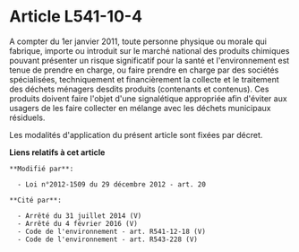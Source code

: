 # Article L541-10-4

A compter du 1er janvier 2011, toute personne physique ou morale qui fabrique, importe ou introduit sur le marché national
des produits chimiques pouvant présenter un risque significatif pour la santé et l'environnement est tenue de prendre en
charge, ou faire prendre en charge par des sociétés spécialisées, techniquement et financièrement la collecte et le
traitement des déchets ménagers desdits produits (contenants et contenus). Ces produits doivent faire l'objet d'une
signalétique appropriée afin d'éviter aux usagers de les faire collecter en mélange avec les déchets municipaux résiduels.

Les modalités d'application du présent article sont fixées par décret.

**Liens relatifs à cet article**

	**Modifié par**:

	  - Loi n°2012-1509 du 29 décembre 2012 - art. 20

	**Cité par**:

	  - Arrêté du 31 juillet 2014 (V)
	  - Arrêté du 4 février 2016 (V)
	  - Code de l'environnement - art. R541-12-18 (V)
	  - Code de l'environnement - art. R543-228 (V)
